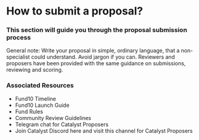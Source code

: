 # **How to submit a proposal?**
### This section will guide you through the proposal submission process


General note: Write your proposal in simple, ordinary language, that a non-specialist could understand. Avoid jargon if you can. Reviewers and proposers have been provided with the same guidance on submissions, reviewing and scoring.


### **Associated Resources**
* Fund10 Timeline
* Fund10 Launch Guide
* Fund Rules
* Community Review Guidelines
* Telegram chat for Catalyst Proposers
* Join Catalyst Discord here and visit this channel for Catalyst Proposers
